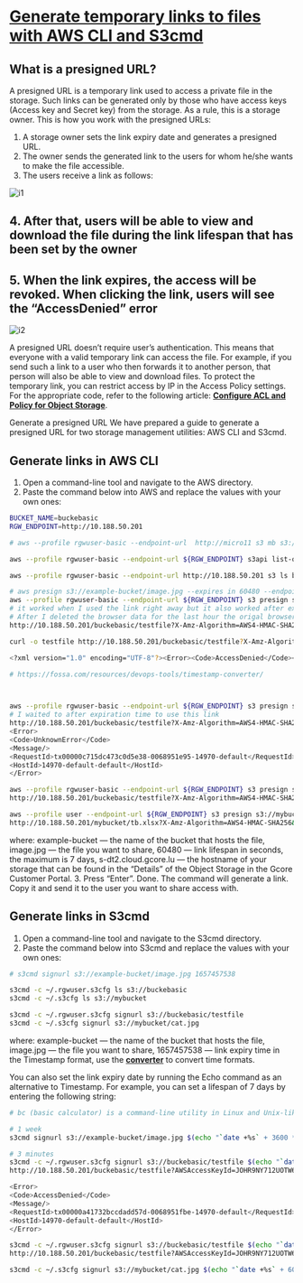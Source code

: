# **[Generate temporary links to files with AWS CLI and S3cmd](https://gcore.com/docs/storage/manage-object-storage/configure-aws-sli-s3cmd-and-aws-javascript-sdk/generate-temporary-links-to-files-with-aws-cli-and-s3cmd)**

## What is a presigned URL?

A presigned URL is a temporary link used to access a private file in the storage. Such links can be generated only by those who have access keys (Access key and Secret key) from the storage. As a rule, this is a storage owner.
This is how you work with the presigned URLs:

1. A storage owner sets the link expiry date and generates a presigned URL.
2. The owner sends the generated link to the users for whom he/she wants to make the file accessible.
3. The users receive a link as follows:

![i1](https://mintlify.s3.us-west-1.amazonaws.com/gcore/images/docs/storage/manage-s3-storage/generate-a-presigned-url/link-explanation-10.png)

## 4. After that, users will be able to view and download the file during the link lifespan that has been set by the owner

## 5. When the link expires, the access will be revoked. When clicking the link, users will see the “AccessDenied” error

![i2](https://mintlify.s3.us-west-1.amazonaws.com/gcore/images/docs/storage/manage-s3-storage/generate-a-presigned-url/example-temp-link-20.png)

A presigned URL doesn’t require user’s authentication. This means that everyone with a valid temporary link can access the file. For example, if you send such a link to a user who then forwards it to another person, that person will also be able to view and download files.
To protect the temporary link, you can restrict access by IP in the Access Policy settings. For the appropriate code, refer to the following article: **[Configure ACL and Policy for Object Storage](https://gcore.com/docs/storage/manage-object-storage/configure-aws-sli-s3cmd-and-aws-javascript-sdk/configure-access-control-on-s3-storage-with-aws-cli-and-s3cmd)**.

Generate a presigned URL
We have prepared a guide to generate a presigned URL for two storage management utilities: AWS CLI and S3cmd.
​

## Generate links in AWS CLI

1. Open a command-line tool and navigate to the AWS directory.
2. Paste the command below into AWS and replace the values with your own ones:

```bash
BUCKET_NAME=buckebasic
RGW_ENDPOINT=http://10.188.50.201

# aws --profile rgwuser-basic --endpoint-url  http://micro11 s3 mb s3://buckebasic --region default

aws --profile rgwuser-basic --endpoint-url ${RGW_ENDPOINT} s3api list-objects --bucket ${BUCKET_NAME}

aws --profile rgwuser-basic --endpoint-url http://10.188.50.201 s3 ls buckebasic

# aws presign s3://example-bucket/image.jpg --expires in 60480 --endpoint-url s-dt2.cloud.gcore.lu
aws --profile rgwuser-basic --endpoint-url ${RGW_ENDPOINT} s3 presign s3://buckebasic/testfile --expires-in 60
# it worked when I used the link right away but it also worked after expiration time from the same browser but with a different browser it failed as expected after expiration time.
# After I deleted the browser data for the last hour the origal browser also worked as expected.
http://10.188.50.201/buckebasic/testfile?X-Amz-Algorithm=AWS4-HMAC-SHA256&X-Amz-Credential=JOHR9NY712UOTW6DYYMX%2F20250807%2Fus-east-1%2Fs3%2Faws4_request&X-Amz-Date=20250807T215154Z&X-Amz-Expires=60&X-Amz-SignedHeaders=host&X-Amz-Signature=4aa9f8dfc89e2929d865af22ad25e7fb0ecad419283061f0e59a3d9a5b6fba1f

curl -o testfile http://10.188.50.201/buckebasic/testfile?X-Amz-Algorithm=AWS4-HMAC-SHA256&X-Amz-Credential=JOHR9NY712UOTW6DYYMX%2F20250807%2Fus-east-1%2Fs3%2Faws4_request&X-Amz-Date=20250807T215154Z&X-Amz-Expires=60&X-Amz-SignedHeaders=host&X-Amz-Signature=4aa9f8dfc89e2929d865af22ad25e7fb0ecad419283061f0e59a3d9a5b6fba1f

<?xml version="1.0" encoding="UTF-8"?><Error><Code>AccessDenied</Code><Message></Message><RequestId>tx00000aa774de3d35aaa4d-0068952242-14970-default</RequestId><HostId>14970-default-de

# https://fossa.com/resources/devops-tools/timestamp-converter/



aws --profile rgwuser-basic --endpoint-url ${RGW_ENDPOINT} s3 presign s3://buckebasic/testfile --expires-in 60
# I waited to after expiration time to use this link
http://10.188.50.201/buckebasic/testfile?X-Amz-Algorithm=AWS4-HMAC-SHA256&X-Amz-Credential=JOHR9NY712UOTW6DYYMX%2F20250807%2Fus-east-1%2Fs3%2Faws4_request&X-Amz-Date=20250807T213726Z&X-Amz-Expires=60&X-Amz-SignedHeaders=host&X-Amz-Signature=259b81da5dd60bc6ad9d37ed5805884a637afe4d61d63243c268cb0a121e3550
<Error>
<Code>UnknownError</Code>
<Message/>
<RequestId>tx00000c715dc473c0d5e38-0068951e95-14970-default</RequestId>
<HostId>14970-default-default</HostId>
</Error>

aws --profile rgwuser-basic --endpoint-url ${RGW_ENDPOINT} s3 presign s3://buckebasic/testfile --expires-in 3600
http://10.188.50.201/buckebasic/testfile?X-Amz-Algorithm=AWS4-HMAC-SHA256&X-Amz-Credential=JOHR9NY712UOTW6DYYMX%2F20250807%2Fus-east-1%2Fs3%2Faws4_request&X-Amz-Date=20250807T204329Z&X-Amz-Expires=3600&X-Amz-SignedHeaders=host&X-Amz-Signature=fe8ae4b9ab759324c8104a29a7137b266a7238431d7779a68649c9b30997eb2d

aws --profile user --endpoint-url ${RGW_ENDPOINT} s3 presign s3://mybucket/tb.xlsx --expires-in 3600
http://10.188.50.201/mybucket/tb.xlsx?X-Amz-Algorithm=AWS4-HMAC-SHA256&X-Amz-Credential=foo%2F20250807%2Fus-east-1%2Fs3%2Faws4_request&X-Amz-Date=20250807T204706Z&X-Amz-Expires=3600&X-Amz-SignedHeaders=host&X-Amz-Signature=758e7858ab54495627f2d95c4f24eb815909695c9f67c9dab24f3a1fc41bd8e0
```

where:
example-bucket — the name of the bucket that hosts the file,
image.jpg — the file you want to share,
60480 — link lifespan in seconds, the maximum is 7 days,
s-dt2.cloud.gcore.lu — the hostname of your storage that can be found in the “Details” of the Object Storage in the Gcore Customer Portal.
3. Press “Enter”.
Done. The command will generate a link. Copy it and send it to the user you want to share access with.
​

## Generate links in S3cmd

1. Open a command-line tool and navigate to the S3cmd directory.
2. Paste the command below into S3cmd and replace the values with your own ones:

```bash
# s3cmd signurl s3://example-bucket/image.jpg 1657457538

s3cmd -c ~/.rgwuser.s3cfg ls s3://buckebasic
s3cmd -c ~/.s3cfg ls s3://mybucket

s3cmd -c ~/.rgwuser.s3cfg signurl s3://buckebasic/testfile
s3cmd -c ~/.s3cfg signurl s3://mybucket/cat.jpg

```

where:
example-bucket — the name of the bucket that hosts the file,
image.jpg — the file you want to share,
1657457538 — link expiry time in the Timestamp format, use the **[converter](https://epochconverter.com/)** to convert time formats.

You can also set the link expiry date by running the Echo command as an alternative to Timestamp. For example, you can set a lifespan of 7 days by entering the following string:

```bash
# bc (basic calculator) is a command-line utility in Linux and Unix-like operating systems that provides an arbitrary-precision calculator language. 

# 1 week
s3cmd signurl s3://example-bucket/image.jpg $(echo "`date +%s` + 3600 *24* 7" | bc)

# 3 minutes
s3cmd -c ~/.rgwuser.s3cfg signurl s3://buckebasic/testfile $(echo "`date +%s` + 60 *3" | bc)
http://10.188.50.201/buckebasic/testfile?AWSAccessKeyId=JOHR9NY712UOTW6DYYMX&Expires=1754602412&Signature=24MnIdna3Hd51bE2VDlQaOfnKIQ%3D

<Error>
<Code>AccessDenied</Code>
<Message/>
<RequestId>tx00000a41732bccdadd57d-0068951fbe-14970-default</RequestId>
<HostId>14970-default-default</HostId>
</Error>

s3cmd -c ~/.rgwuser.s3cfg signurl s3://buckebasic/testfile $(echo "`date +%s` + 60" | bc)
http://10.188.50.201/buckebasic/testfile?AWSAccessKeyId=JOHR9NY712UOTW6DYYMX&Expires=1754603359&Signature=paslp7DYiiIH0fqSf19Slpgcgzg%3D

s3cmd -c ~/.s3cfg signurl s3://mybucket/cat.jpg $(echo "`date +%s` + 60 *3" | bc)

```
